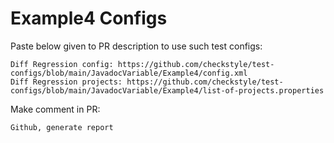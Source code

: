 # Example4 Configs
Paste below given to PR description to use such test configs:
```
Diff Regression config: https://github.com/checkstyle/test-configs/blob/main/JavadocVariable/Example4/config.xml
Diff Regression projects: https://github.com/checkstyle/test-configs/blob/main/JavadocVariable/Example4/list-of-projects.properties
```
Make comment in PR:
```
Github, generate report
```
